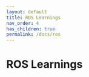 ```yaml
---
layout: default
title: ROS Learnings
nav_order: 4
has_children: true
permalink: /docs/ros
---
```


# ROS Learnings